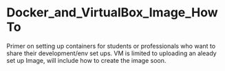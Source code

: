 # Docker_and_VirtualBox_Image_HowTo

Primer on setting up containers for students or professionals who want to share their development/env set ups. VM is limited to uploading an aleady set up Image, will include how to create the image soon. 

